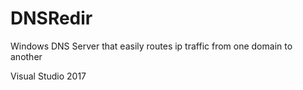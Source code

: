 # DNSRedir
Windows DNS Server that easily routes ip traffic from one domain to another

Visual Studio 2017
